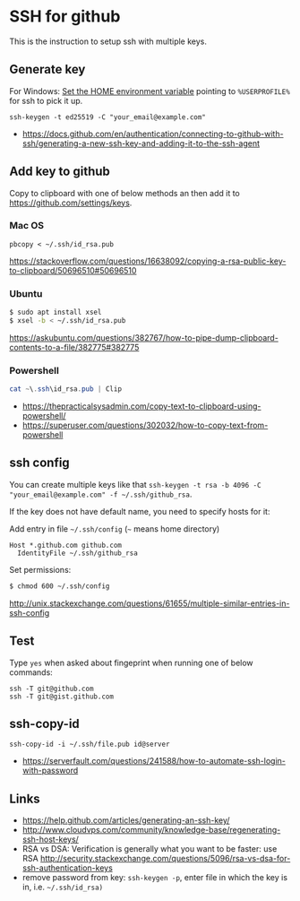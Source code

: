 # SSH for github

This is the instruction to setup ssh with multiple keys.

## Generate key

For Windows: [Set the HOME environment variable](http://stackoverflow.com/questions/9513712/git-ssh-client-for-windows-and-wrong-path-for-ssh-config-file/21451748#21451748) pointing to `%USERPROFILE%` for ssh to pick it up.

`ssh-keygen -t ed25519 -C "your_email@example.com"`

- https://docs.github.com/en/authentication/connecting-to-github-with-ssh/generating-a-new-ssh-key-and-adding-it-to-the-ssh-agent

## Add key to github

Copy to clipboard with one of below methods an then add it to https://github.com/settings/keys.

### Mac OS

`pbcopy < ~/.ssh/id_rsa.pub`

https://stackoverflow.com/questions/16638092/copying-a-rsa-public-key-to-clipboard/50696510#50696510

### Ubuntu

```bash
$ sudo apt install xsel
$ xsel -b < ~/.ssh/id_rsa.pub
```

https://askubuntu.com/questions/382767/how-to-pipe-dump-clipboard-contents-to-a-file/382775#382775

### Powershell

```ps1
cat ~\.ssh\id_rsa.pub | Clip
```

- https://thepracticalsysadmin.com/copy-text-to-clipboard-using-powershell/
- https://superuser.com/questions/302032/how-to-copy-text-from-powershell

## ssh config

You can create multiple keys like that `ssh-keygen -t rsa -b 4096 -C "your_email@example.com" -f ~/.ssh/github_rsa`.

If the key does not have default name, you need to specify hosts for it:

Add entry in file `~/.ssh/config` (`~` means home directory)

```
Host *.github.com github.com
  IdentityFile ~/.ssh/github_rsa
```

Set permissions:

```bash
$ chmod 600 ~/.ssh/config
```

http://unix.stackexchange.com/questions/61655/multiple-similar-entries-in-ssh-config

## Test

Type `yes` when asked about fingeprint when running one of below commands:

```
ssh -T git@github.com
ssh -T git@gist.github.com
```

## ssh-copy-id

```
ssh-copy-id -i ~/.ssh/file.pub id@server
```

- https://serverfault.com/questions/241588/how-to-automate-ssh-login-with-password

## Links

- https://help.github.com/articles/generating-an-ssh-key/
- http://www.cloudvps.com/community/knowledge-base/regenerating-ssh-host-keys/
- RSA vs DSA: Verification is generally what you want to be faster: use RSA http://security.stackexchange.com/questions/5096/rsa-vs-dsa-for-ssh-authentication-keys
- remove password from key: `ssh-keygen -p`, enter file in which the key is in, i.e. `~/.ssh/id_rsa)`
